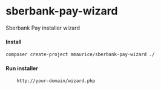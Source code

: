 # sberbank-pay-wizard
Sberbank Pay installer wizard

#### Install
```sh
composer create-project mmaurice/sberbank-pay-wizard ./
```
#### Run installer
```
    http://your-domain/wizard.php
```
